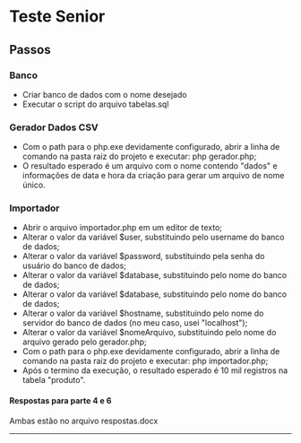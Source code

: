 # Teste Senior

## Passos

### Banco

* Criar banco de dados com o nome desejado
* Executar o script do arquivo tabelas.sql

### Gerador Dados CSV

* Com o path para o php.exe devidamente configurado, abrir a linha de comando na pasta raiz do projeto e executar: php gerador.php;
* O resultado esperado é um arquivo com o nome contendo "dados" e informações de data e hora da criação para gerar um arquivo de nome único.

### Importador

* Abrir o arquivo importador.php em um editor de texto;
* Alterar o valor da variável $user, substituindo <USUARIO> pelo username do banco de dados;
* Alterar o valor da variável $password, substituindo <SENHA> pela senha do usuário do banco de dados;
* Alterar o valor da variável $database, substituindo <BANCO> pelo nome do banco de dados;
* Alterar o valor da variável $database, substituindo <BANCO> pelo nome do banco de dados;
* Alterar o valor da variável $hostname, substituindo <SERVIDOR> pelo nome do servidor do banco de dados (no meu caso, usei "localhost");
* Alterar o valor da variável $nomeArquivo, substituindo <ARQUIVO> pelo nome do arquivo gerado pelo gerador.php;
* Com o path para o php.exe devidamente configurado, abrir a linha de comando na pasta raiz do projeto e executar: php importador.php;
* Após o termino da execução, o resultado esperado é 10 mil registros na tabela "produto".

#### Respostas para parte 4 e 6
Ambas estão no arquivo respostas.docx
___